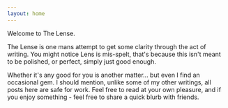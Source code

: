 ```yaml
---
layout: home
---
```


Welcome to The Lense.

The Lense is one mans attempt to get some clarity through the act of writing. You might notice Lens is mis-spelt, that's because this isn't meant to be polished, or perfect, simply just good enough.

Whether it's any good for you is another matter... but even I find an occasional gem. I should mention, unlike some of my other writings, all posts here are safe for work. Feel free to read at your own pleasure, and if you enjoy something - feel free to share a quick blurb with friends.